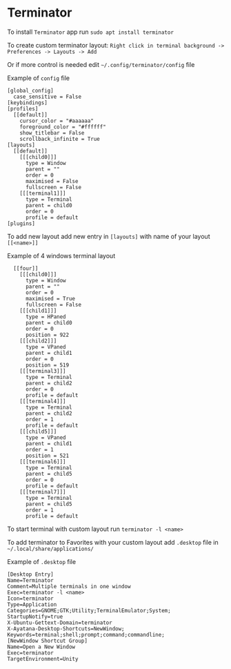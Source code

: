 # Terminator

To install `Terminator` app run `sudo apt install terminator`

To create custom terminator layout: `Right click in terminal background -> Preferences -> Layouts -> Add`

Or if more control is needed edit `~/.config/terminator/config` file

Example of `config` file
```
[global_config]
  case_sensitive = False
[keybindings]
[profiles]
  [[default]]
    cursor_color = "#aaaaaa"
    foreground_color = "#ffffff"
    show_titlebar = False
    scrollback_infinite = True
[layouts]
  [[default]]
    [[[child0]]]
      type = Window
      parent = ""
      order = 0
      maximised = False
      fullscreen = False
    [[[terminal1]]]
      type = Terminal
      parent = child0
      order = 0
      profile = default
[plugins]
```

To add new layout add new entry in `[layouts]` with name of your layout `[[<name>]]`

Example of 4 windows terminal layout
```
  [[four]]
    [[[child0]]]
      type = Window
      parent = ""
      order = 0
      maximised = True
      fullscreen = False
    [[[child1]]]
      type = HPaned
      parent = child0
      order = 0
      position = 922
    [[[child2]]]
      type = VPaned
      parent = child1
      order = 0
      position = 519
    [[[terminal3]]]
      type = Terminal
      parent = child2
      order = 0
      profile = default
    [[[terminal4]]]
      type = Terminal
      parent = child2
      order = 1
      profile = default
    [[[child5]]]
      type = VPaned
      parent = child1
      order = 1
      position = 521
    [[[terminal6]]]
      type = Terminal
      parent = child5
      order = 0
      profile = default
    [[[terminal7]]]
      type = Terminal
      parent = child5
      order = 1
      profile = default
```

To start terminal with custom layout run `terminator -l <name>`

To add terminator to Favorites with your custom layout add `.desktop` file in `~/.local/share/applications/`

Example of `.desktop` file
```
[Desktop Entry]
Name=Terminator
Comment=Multiple terminals in one window
Exec=terminator -l <name>
Icon=terminator
Type=Application
Categories=GNOME;GTK;Utility;TerminalEmulator;System;
StartupNotify=true
X-Ubuntu-Gettext-Domain=terminator
X-Ayatana-Desktop-Shortcuts=NewWindow;
Keywords=terminal;shell;prompt;command;commandline;
[NewWindow Shortcut Group]
Name=Open a New Window
Exec=terminator
TargetEnvironment=Unity
```
